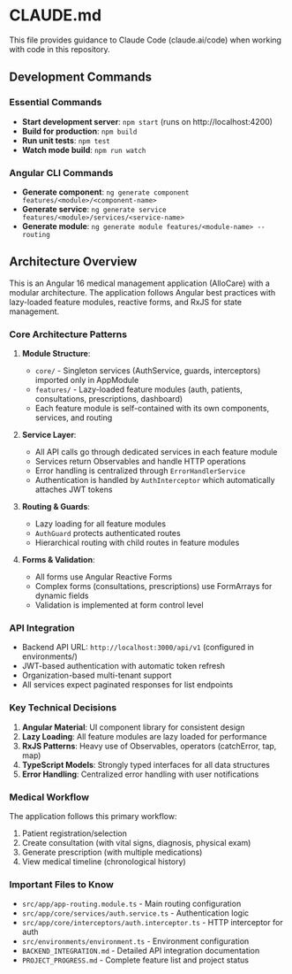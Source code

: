 # CLAUDE.md

This file provides guidance to Claude Code (claude.ai/code) when working with code in this repository.

## Development Commands

### Essential Commands
- **Start development server**: `npm start` (runs on http://localhost:4200)
- **Build for production**: `npm build`
- **Run unit tests**: `npm test`
- **Watch mode build**: `npm run watch`

### Angular CLI Commands
- **Generate component**: `ng generate component features/<module>/<component-name>`
- **Generate service**: `ng generate service features/<module>/services/<service-name>`
- **Generate module**: `ng generate module features/<module-name> --routing`

## Architecture Overview

This is an Angular 16 medical management application (AlloCare) with a modular architecture. The application follows Angular best practices with lazy-loaded feature modules, reactive forms, and RxJS for state management.

### Core Architecture Patterns

1. **Module Structure**:
   - `core/` - Singleton services (AuthService, guards, interceptors) imported only in AppModule
   - `features/` - Lazy-loaded feature modules (auth, patients, consultations, prescriptions, dashboard)
   - Each feature module is self-contained with its own components, services, and routing

2. **Service Layer**:
   - All API calls go through dedicated services in each feature module
   - Services return Observables and handle HTTP operations
   - Error handling is centralized through `ErrorHandlerService`
   - Authentication is handled by `AuthInterceptor` which automatically attaches JWT tokens

3. **Routing & Guards**:
   - Lazy loading for all feature modules
   - `AuthGuard` protects authenticated routes
   - Hierarchical routing with child routes in feature modules

4. **Forms & Validation**:
   - All forms use Angular Reactive Forms
   - Complex forms (consultations, prescriptions) use FormArrays for dynamic fields
   - Validation is implemented at form control level

### API Integration

- Backend API URL: `http://localhost:3000/api/v1` (configured in environments/)
- JWT-based authentication with automatic token refresh
- Organization-based multi-tenant support
- All services expect paginated responses for list endpoints

### Key Technical Decisions

1. **Angular Material**: UI component library for consistent design
2. **Lazy Loading**: All feature modules are lazy loaded for performance
3. **RxJS Patterns**: Heavy use of Observables, operators (catchError, tap, map)
4. **TypeScript Models**: Strongly typed interfaces for all data structures
5. **Error Handling**: Centralized error handling with user notifications

### Medical Workflow

The application follows this primary workflow:
1. Patient registration/selection
2. Create consultation (with vital signs, diagnosis, physical exam)
3. Generate prescription (with multiple medications)
4. View medical timeline (chronological history)

### Important Files to Know

- `src/app/app-routing.module.ts` - Main routing configuration
- `src/app/core/services/auth.service.ts` - Authentication logic
- `src/app/core/interceptors/auth.interceptor.ts` - HTTP interceptor for auth
- `src/environments/environment.ts` - Environment configuration
- `BACKEND_INTEGRATION.md` - Detailed API integration documentation
- `PROJECT_PROGRESS.md` - Complete feature list and project status